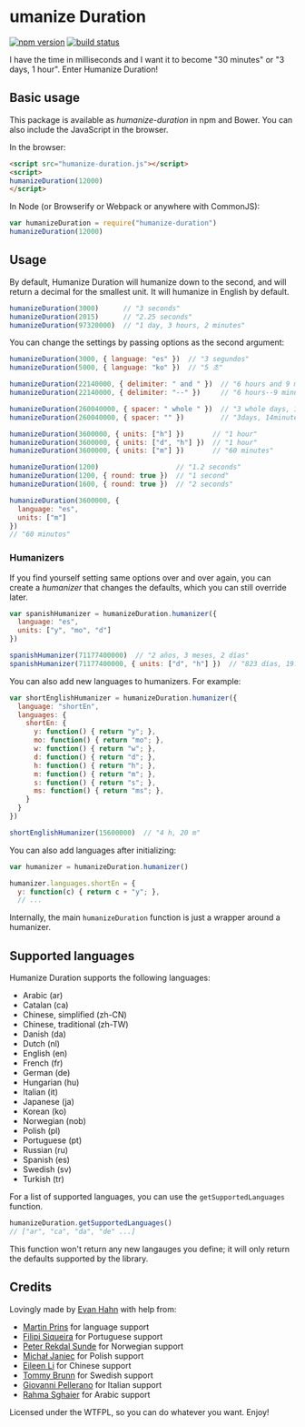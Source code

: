 umanize Duration
=================

[![npm version](https://badge.fury.io/js/humanize-duration.svg)](https://npmjs.org/package/humanize-duration)
[![build status](https://travis-ci.org/EvanHahn/HumanizeDuration.js.svg?branch=master)](https://travis-ci.org/EvanHahn/HumanizeDuration.js)

I have the time in milliseconds and I want it to become "30 minutes" or "3 days, 1 hour". Enter Humanize Duration!

Basic usage
-----------

This package is available as *humanize-duration* in npm and Bower. You can also include the JavaScript in the browser.

In the browser:

```html
<script src="humanize-duration.js"></script>
<script>
humanizeDuration(12000)
</script>
```

In Node (or Browserify or Webpack or anywhere with CommonJS):

```js
var humanizeDuration = require("humanize-duration")
humanizeDuration(12000)
```

Usage
-----

By default, Humanize Duration will humanize down to the second, and will return a decimal for the smallest unit. It will humanize in English by default.

```js
humanizeDuration(3000)      // "3 seconds"
humanizeDuration(2015)      // "2.25 seconds"
humanizeDuration(97320000)  // "1 day, 3 hours, 2 minutes"
```

You can change the settings by passing options as the second argument:

```js
humanizeDuration(3000, { language: "es" })  // "3 segundos"
humanizeDuration(5000, { language: "ko" })  // "5 초"

humanizeDuration(22140000, { delimiter: " and " })  // "6 hours and 9 minutes"
humanizeDuration(22140000, { delimiter: "--" })     // "6 hours--9 minutes"

humanizeDuration(260040000, { spacer: " whole " })  // "3 whole days, 14 whole minutes"
humanizeDuration(260040000, { spacer: "" })         // "3days, 14minutes"

humanizeDuration(3600000, { units: ["h"] })       // "1 hour"
humanizeDuration(3600000, { units: ["d", "h"] })  // "1 hour"
humanizeDuration(3600000, { units: ["m"] })       // "60 minutes"

humanizeDuration(1200)                   // "1.2 seconds"
humanizeDuration(1200, { round: true })  // "1 second"
humanizeDuration(1600, { round: true })  // "2 seconds"

humanizeDuration(3600000, {
  language: "es",
  units: ["m"]
})
// "60 minutos"
```

### Humanizers

If you find yourself setting same options over and over again, you can create a *humanizer* that changes the defaults, which you can still override later.

```js
var spanishHumanizer = humanizeDuration.humanizer({
  language: "es",
  units: ["y", "mo", "d"]
})

spanishHumanizer(71177400000)  // "2 años, 3 meses, 2 días"
spanishHumanizer(71177400000, { units: ["d", "h"] })  // "823 días, 19.5 horas"
```

You can also add new languages to humanizers. For example:

```js
var shortEnglishHumanizer = humanizeDuration.humanizer({
  language: "shortEn",
  languages: {
    shortEn: {
      y: function() { return "y"; },
      mo: function() { return "mo"; },
      w: function() { return "w"; },
      d: function() { return "d"; },
      h: function() { return "h"; },
      m: function() { return "m"; },
      s: function() { return "s"; },
      ms: function() { return "ms"; },
    }
  }
})

shortEnglishHumanizer(15600000)  // "4 h, 20 m"
```

You can also add languages after initializing:

```js
var humanizer = humanizeDuration.humanizer()

humanizer.languages.shortEn = {
  y: function(c) { return c + "y"; },
  // ...
```

Internally, the main `humanizeDuration` function is just a wrapper around a humanizer.

Supported languages
-------------------

Humanize Duration supports the following languages:

* Arabic (ar)
* Catalan (ca)
* Chinese, simplified (zh-CN)
* Chinese, traditional (zh-TW)
* Danish (da)
* Dutch (nl)
* English (en)
* French (fr)
* German (de)
* Hungarian (hu)
* Italian (it)
* Japanese (ja)
* Korean (ko)
* Norwegian (nob)
* Polish (pl)
* Portuguese (pt)
* Russian (ru)
* Spanish (es)
* Swedish (sv)
* Turkish (tr)

For a list of supported languages, you can use the `getSupportedLanguages` function.

```js
humanizeDuration.getSupportedLanguages()
// ["ar", "ca", "da", "de" ...]
```

This function won't return any new langauges you define; it will only return the defaults supported by the library.

Credits
-------

Lovingly made by [Evan Hahn](http://evanhahn.com/) with help from:

* [Martin Prins](https://github.com/magarcia) for language support
* [Filipi Siqueira](https://github.com/filipi777) for Portuguese support
* [Peter Rekdal Sunde](https://github.com/peters) for Norwegian support
* [Michał Janiec](https://github.com/mjjaniec) for Polish support
* [Eileen Li](https://github.com/eileen3) for Chinese support
* [Tommy Brunn](https://github.com/Nevon) for Swedish support
* [Giovanni Pellerano](https://github.com/evilaliv3) for Italian support
* [Rahma Sghaier](https://twitter.com/sghaierrahma) for Arabic support

Licensed under the WTFPL, so you can do whatever you want. Enjoy!
